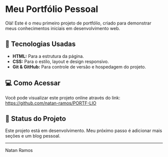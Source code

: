 # Meu Portfólio Pessoal

Olá! Este é o meu primeiro projeto de portfólio, criado para demonstrar meus conhecimentos iniciais em desenvolvimento web.

## 🚀 Tecnologias Usadas

-   **HTML:** Para a estrutura da página.
-   **CSS:** Para o estilo, layout e design responsivo.
-   **Git & GitHub:** Para controle de versão e hospedagem do projeto.

## 💻 Como Acessar

Você pode visualizar este projeto online através do link:
https://github.com/natan-ramos/PORTF-LIO

## 📌 Status do Projeto

Este projeto está em desenvolvimento. Meu próximo passo é adicionar mais seções e um blog pessoal.

---

Natan Ramos